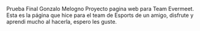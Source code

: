 Prueba Final Gonzalo Melogno
Proyecto pagina web para Team Evermeet.
Esta es la página que hice para el team de Esports de un amigo, disfrute y aprendi mucho al hacerla, espero les guste.

